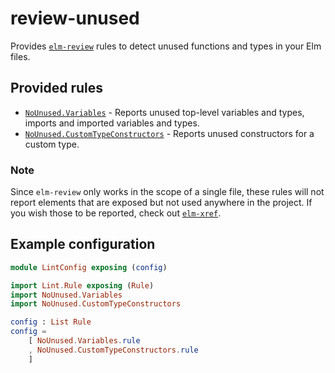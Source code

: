 # review-unused

Provides [`elm-review`](https://package.elm-lang.org/packages/jfmengels/elm-review/latest/) rules to detect unused functions and types in your Elm files.

## Provided rules

- [`NoUnused.Variables`](./NoUnused-Variables) - Reports unused top-level variables and types, imports and imported variables and types.
- [`NoUnused.CustomTypeConstructors`](./NoUnused-CustomTypeConstructors) - Reports unused constructors for a custom type.

### Note

Since `elm-review` only works in the scope of a single file, these rules
will not report elements that are exposed but not used anywhere in the project.
If you wish those to be reported, check out [`elm-xref`](https://github.com/zwilias/elm-xref).

## Example configuration

```elm
module LintConfig exposing (config)

import Lint.Rule exposing (Rule)
import NoUnused.Variables
import NoUnused.CustomTypeConstructors

config : List Rule
config =
    [ NoUnused.Variables.rule
    , NoUnused.CustomTypeConstructors.rule
    ]
```
